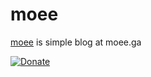 # moee
[moee](https://github.com/nsiregar/moee) is simple blog at moee.ga

[![Donate](https://img.shields.io/badge/Donate-PayPal-blue.svg?style=flat-square&maxAge=2592000)](https://www.paypal.com/cgi-bin/webscr?cmd=_s-xclick&hosted_button_id=3LHKVTZQ5VRCA)
